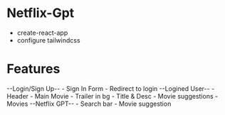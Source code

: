 # Netflix-Gpt
- create-react-app
- configure tailwindcss

# Features
--Login/Sign Up--
    - Sign In Form
    - Redirect to login
--Logined User--
    - Header
    - Main Movie
        - Trailer in bg
        - Title & Desc
    - Movie suggestions
        - Movies
--Netflix GPT--
    - Search bar
    - Movie suggestion
